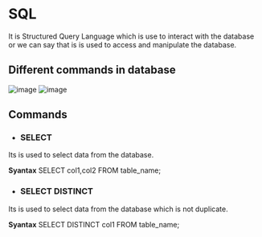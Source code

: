 # SQL
It is Structured Query Language which is use to interact with the database or we can say that is is used to access and manipulate the database.

## Different commands in database

![image](https://user-images.githubusercontent.com/60965415/204865978-869ab367-ee92-4d5c-a13b-63934e2ab585.png)  ![image](https://user-images.githubusercontent.com/60965415/204860641-993bf4f6-668f-4775-aac7-7294354eea45.png)

## Commands

- ### SELECT

Its is used to select data from the database.

**Syantax** SELECT col1,col2 FROM table_name;


- ### SELECT DISTINCT

Its is used to select data from the database which is not duplicate.

**Syantax** SELECT DISTINCT col1 FROM table_name;






